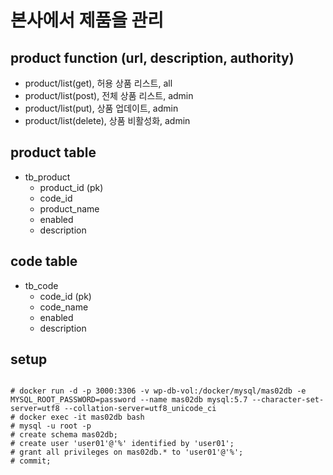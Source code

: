 # 본사에서 제품을 관리 

## product function (url, description, authority)
- product/list(get), 허용 상품 리스트, all
- product/list(post), 전체 상품 리스트, admin
- product/list(put), 상품 업데이트, admin
- product/list(delete), 상품 비활성화, admin  

## product table
- tb_product 
  - product_id (pk)
  - code_id
  - product_name
  - enabled
  - description

## code table
- tb_code 
  - code_id (pk)
  - code_name
  - enabled
  - description 
  
  
## setup 
<code>
# docker run -d -p 3000:3306 -v wp-db-vol:/docker/mysql/mas02db -e MYSQL_ROOT_PASSWORD=password --name mas02db mysql:5.7 --character-set-server=utf8 --collation-server=utf8_unicode_ci  
# docker exec -it mas02db bash
# mysql -u root -p
# create schema mas02db;
# create user 'user01'@'%' identified by 'user01';
# grant all privileges on mas02db.* to 'user01'@'%';
# commit;
</code>